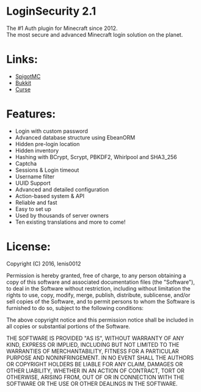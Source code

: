 LoginSecurity 2.1
=================
The #1 Auth plugin for Minecraft since 2012.  
The most secure and advanced Minecraft login solution on the planet.

Links:
======
- [SpigotMC](https://www.spigotmc.org/resources/loginsecurity.19362/)
- [Bukkit](http://dev.bukkit.org/bukkit-plugins/loginsecurity/)
- [Curse](http://mods.curse.com/bukkit-plugins/minecraft/loginsecurity)

Features:
========
- Login with custom password
- Advanced database structure using EbeanORM
- Hidden pre-login location
- Hidden inventory
- Hashing with BCrypt, Scrypt, PBKDF2, Whirlpool and SHA3_256
- Captcha
- Sessions & Login timeout
- Username filter
- UUID Support
- Advanced and detailed configuration
- Action-based system & API
- Reliable and fast
- Easy to set up
- Used by thousands of server owners
- Ten existing translations and more to come!

License:
=======

Copyright (C) 2016, lenis0012


Permission is hereby granted, free of charge, to any person obtaining a copy of this software and associated documentation files (the "Software"), to deal in the Software without restriction, including without limitation the rights to use, copy, modify, merge, publish, distribute, sublicense, and/or sell copies of the Software, and to permit persons to whom the Software is furnished to do so, subject to the following conditions:

The above copyright notice and this permission notice shall be included in all copies or substantial portions of the Software.

THE SOFTWARE IS PROVIDED "AS IS", WITHOUT WARRANTY OF ANY KIND, EXPRESS OR IMPLIED, INCLUDING BUT NOT LIMITED TO THE WARRANTIES OF MERCHANTABILITY, FITNESS FOR A PARTICULAR PURPOSE AND NONINFRINGEMENT. IN NO EVENT SHALL THE AUTHORS OR COPYRIGHT HOLDERS BE LIABLE FOR ANY CLAIM, DAMAGES OR OTHER LIABILITY, WHETHER IN AN ACTION OF CONTRACT, TORT OR OTHERWISE, ARISING FROM, OUT OF OR IN CONNECTION WITH THE SOFTWARE OR THE USE OR OTHER DEALINGS IN THE SOFTWARE.
